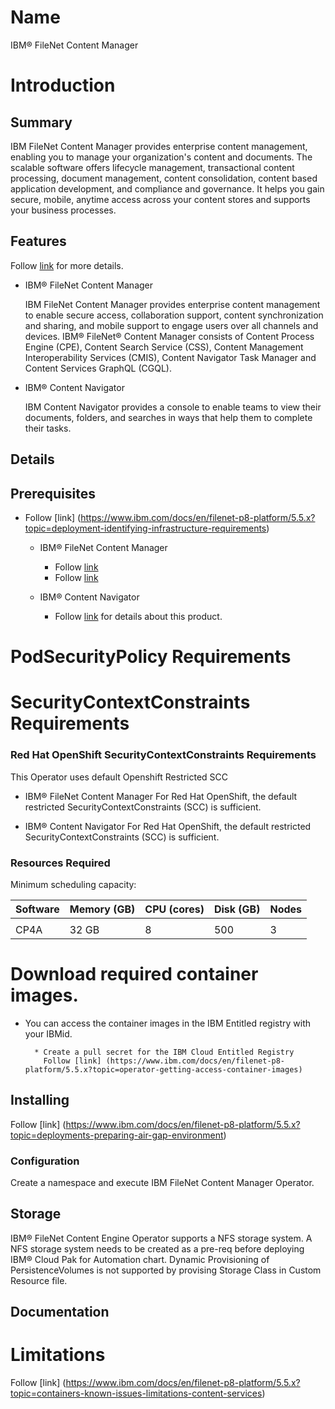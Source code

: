 # Name

IBM&reg; FileNet Content Manager

# Introduction

## Summary
IBM FileNet Content Manager provides enterprise content management, enabling you to manage your organization's content and documents. The scalable software offers lifecycle management, transactional content processing, document management, content consolidation, content based application development, and compliance and governance. It helps you gain secure, mobile, anytime access across your content stores and supports your business processes.

## Features

Follow [link](https://www.ibm.com/docs/en/filenet-p8-platform/5.5.x?topic=containers-using) for more details.

* IBM&reg; FileNet Content Manager

  IBM FileNet Content Manager provides enterprise content management to enable secure access, collaboration support, content synchronization and sharing, and mobile  support to engage users over all channels and devices. IBM® FileNet® Content Manager consists of Content Process Engine (CPE), Content Search Service (CSS), Content  Management Interoperability Services (CMIS), Content Navigator Task Manager  and Content Services GraphQL (CGQL).

* IBM&reg; Content Navigator
  
  IBM Content Navigator provides a console to enable teams to view their documents, folders, and searches in ways that help them to complete their tasks.

## Details

## Prerequisites

- Follow [link] (https://www.ibm.com/docs/en/filenet-p8-platform/5.5.x?topic=deployment-identifying-infrastructure-requirements)

  - IBM® FileNet Content Manager
    * Follow [link](https://www.ibm.com/docs/en/filenet-p8-platform/5.5.x?topic=containers-overview-content-services)
    * Follow [link](https://www.ibm.com/docs/en/filenet-p8-platform/5.5.x?topic=containers-v555-later-installing-operator)

  - IBM® Content Navigator
    * Follow [link](https://www.ibm.com/docs/en/filenet-p8-platform/5.5.x?topic=domain-configuring-content-navigator-in-container-environment) for details about this product.


# PodSecurityPolicy Requirements

# SecurityContextConstraints Requirements

### Red Hat OpenShift SecurityContextConstraints Requirements
This Operator uses default Openshift Restricted SCC

  - IBM® FileNet Content Manager
For Red Hat OpenShift, the default restricted SecurityContextConstraints (SCC) is sufficient.

  - IBM® Content Navigator
For Red Hat OpenShift, the default restricted SecurityContextConstraints (SCC) is sufficient.

### Resources Required

Minimum scheduling capacity:

| Software  | Memory (GB) | CPU (cores) | Disk (GB) | Nodes |
| --------- | ----------- | ----------- | --------- | ----- |
|           |             |             |           |       |
| CP4A      |  32 GB      |    8        |   500     |  3    |


# Download required container images.
- You can access the container images in the IBM Entitled registry with your IBMid.

        * Create a pull secret for the IBM Cloud Entitled Registry
          Follow [link] (https://www.ibm.com/docs/en/filenet-p8-platform/5.5.x?topic=operator-getting-access-container-images)

## Installing

Follow [link] (https://www.ibm.com/docs/en/filenet-p8-platform/5.5.x?topic=deployments-preparing-air-gap-environment)


### Configuration

Create a namespace and execute IBM FileNet Content Manager Operator.

## Storage

IBM® FileNet Content Engine Operator supports a NFS storage system.  A NFS storage system needs to be created as a pre-req before deploying IBM® Cloud Pak for Automation chart. 
Dynamic Provisioning of PersistenceVolumes is not supported by provising Storage Class in Custom Resource file.

## Documentation

# Limitations

Follow [link] (https://www.ibm.com/docs/en/filenet-p8-platform/5.5.x?topic=containers-known-issues-limitations-content-services)
